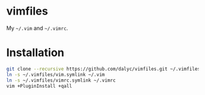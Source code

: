 # vimfiles

My `~/.vim` and `~/.vimrc`.

# Installation

```sh
git clone --recursive https://github.com/dalyc/vimfiles.git ~/.vimfiles
ln -s ~/.vimfiles/vim.symlink ~/.vim
ln -s ~/.vimfiles/vimrc.symlink ~/.vimrc
vim +PluginInstall +qall
